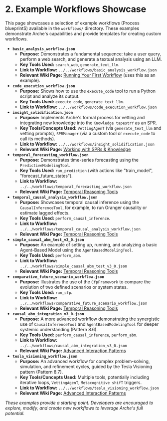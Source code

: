 # 2. Example Workflows Showcase

<!--
Instruction for AI Assistant (e.g., Cursor) or Keyholder populating the Wiki:
List key example workflows, briefly describe their purpose, and link to the JSON file in `workflows/` and any relevant Wiki page explaining them.
-->

This page showcases a selection of example workflows (Process blueprintS) available in the `workflows/` directory. These examples demonstrate Arche's capabilities and provide templates for creating custom workflows.

*   **`basic_analysis_workflow.json`**
    *   **Purpose:** Demonstrates a fundamental sequence: take a user query, perform a web search, and generate a textual analysis using an LLM.
    *   **Key Tools Used:** `search_web`, `generate_text_llm`.
    *   **Link to Workflow:** `../../workflows/basic_analysis_workflow.json`
    *   **Relevant Wiki Page:** [Running Your First Workflow](../02_Getting_Started_with_Arche/04_Running_Your_First_Workflow.md) (uses this as an example).
*   **`code_execution_workflow.json`**
    *   **Purpose:** Shows how to use the `execute_code` tool to run a Python script and analyze its output.
    *   **Key Tools Used:** `execute_code`, `generate_text_llm`.
    *   **Link to Workflow:** `../../workflows/code_execution_workflow.json`
*   **`insight_solidification.json`**
    *   **Purpose:** Implements Arche's formal process for vetting and integrating new knowledge into the `Knowledge tapestrY` as an SPR.
    *   **Key Tools/Concepts Used:** `VettingAgenT` (via `generate_text_llm` and vetting prompts), `SPRManager` (via a custom tool or `execute_code` to call its methods).
    *   **Link to Workflow:** `../../workflows/insight_solidification.json`
    *   **Relevant Wiki Page:** [Working with SPRs & Knowledge](../03_Using_Arche_Workflows_And_Tools/04_Working_with_SPRs_And_Knowledge.md#the-insightsolidification-workflow-insight_solidificationjson)
*   **`temporal_forecasting_workflow.json`**
    *   **Purpose:** Demonstrates time-series forecasting using the `PredictiveModelingTool`.
    *   **Key Tools Used:** `run_prediction` (with actions like "train_model", "forecast_future_states").
    *   **Link to Workflow:** `../../workflows/temporal_forecasting_workflow.json`
    *   **Relevant Wiki Page:** [Temporal Reasoning Tools](../03_Using_Arche_Workflows_And_Tools/03_Temporal_Reasoning_Tools.md#run_prediction-predictive-modeling-tool---protocol-section-719)
*   **`temporal_causal_analysis_workflow.json`**
    *   **Purpose:** Showcases temporal causal inference using the `CausalInferenceTool`, for example, to run Granger causality or estimate lagged effects.
    *   **Key Tools Used:** `perform_causal_inference`.
    *   **Link to Workflow:** `../../workflows/temporal_causal_analysis_workflow.json`
    *   **Relevant Wiki Page:** [Temporal Reasoning Tools](../03_Using_Arche_Workflows_And_Tools/03_Temporal_Reasoning_Tools.md#perform_causal_inference-causalinferencetool---protocol-section-713)
*   **`simple_causal_abm_test_v3_0.json`**
    *   **Purpose:** An example of setting up, running, and analyzing a basic Agent-Based Model using the `AgentBasedModelingTool`.
    *   **Key Tools Used:** `perform_abm`.
    *   **Link to Workflow:** `../../workflows/simple_causal_abm_test_v3_0.json`
    *   **Relevant Wiki Page:** [Temporal Reasoning Tools](../03_Using_Arche_Workflows_And_Tools/03_Temporal_Reasoning_Tools.md#perform_abm-agentbasedmodelingtool---protocol-section-714)
*   **`comparative_future_scenario_workflow.json`**
    *   **Purpose:** Illustrates the use of the `CfpFramework` to compare the evolution of two defined scenarios or system states.
    *   **Key Tools Used:** `run_cfp`.
    *   **Link to Workflow:** `../../workflows/comparative_future_scenario_workflow.json`
    *   **Relevant Wiki Page:** [Temporal Reasoning Tools](../03_Using_Arche_Workflows_And_Tools/03_Temporal_Reasoning_Tools.md#run_cfp-cfpframeworok---protocol-section-76)
*   **`causal_abm_integration_v3_0.json`**
    *   **Purpose:** A more advanced workflow demonstrating the synergistic use of `CausalInferenceTool` and `AgentBasedModelingTool` for deeper systemic understanding (Pattern 8.6).
    *   **Key Tools Used:** `perform_causal_inference`, `perform_abm`.
    *   **Link to Workflow:** `../../workflows/causal_abm_integration_v3_0.json`
    *   **Relevant Wiki Page:** [Advanced Interaction Patterns](../03_Using_Arche_Workflows_And_Tools/05_Advanced_Interaction_Patterns.md#causal-abm-integration-invocation-pattern-86)
*   **`tesla_visioning_workflow.json`**
    *   **Purpose:** An advanced workflow for complex problem-solving, simulation, and refinement cycles, guided by the Tesla Visioning pattern (Pattern 8.7).
    *   **Key Tools/Concepts Used:** Multiple tools, potentially including iterative loops, `VettingAgenT`, `Metacognitive shifT` triggers.
    *   **Link to Workflow:** `../../workflows/tesla_visioning_workflow.json`
    *   **Relevant Wiki Page:** [Advanced Interaction Patterns](../03_Using_Arche_Workflows_And_Tools/05_Advanced_Interaction_Patterns.md#tesla-visioning-workflow-invocation-pattern-87)

*These examples provide a starting point. Developers are encouraged to explore, modify, and create new workflows to leverage Arche's full potential.* 